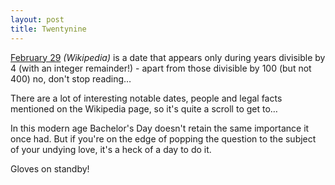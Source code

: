 ```yaml
---
layout: post
title: Twentynine
---
```


[February 29](http://en.wikipedia.org/wiki/February29) *(Wikipedia)* is a date that appears only during years divisible by 4 (with an integer remainder!) - apart from those divisible by 100 (but not 400) no, don't stop reading…

There are a lot of interesting notable dates, people and legal facts mentioned on the Wikipedia page, so it's quite a scroll to get to…

In this modern age Bachelor's Day doesn't retain the same importance it once had.  But if you're on the edge of popping the question to the subject of your undying love, it's a heck of a day to do it.

Gloves on standby!
